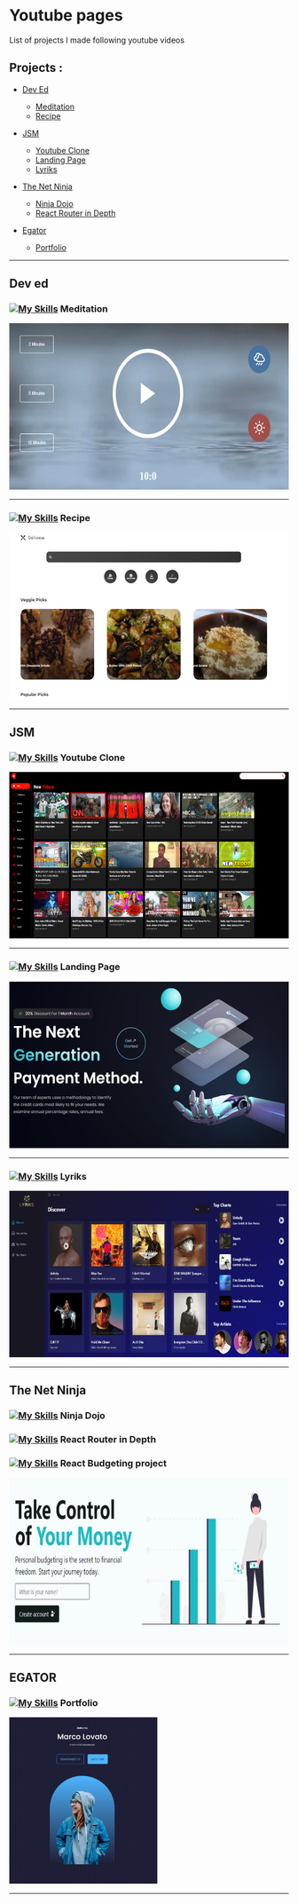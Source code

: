 # Youtube pages

List of projects I made following youtube videos

## Projects :

- <a href="#deved">Dev Ed</a>

  - <a href="#deved-meditation">Meditation</a>
  - <a href="#deved-recipe">Recipe</a>

- <a href="#jsm">JSM</a>

  - <a href="#jsm-youtubeClone">Youtube Clone</a>
  - <a href="#jsm-landingPage">Landing Page</a>
  - <a href="#jsm-lyriks">Lyriks</a>

- <a href="#ninja">The Net Ninja</a>

  - <a href="#ninja-dojo">Ninja Dojo</a>
  - <a href="#ninja-router">React Router in Depth</a>

- <a href="#egator">Egator</a>

  - <a href="#egator-portfolio">Portfolio</a>

---

## <p id="deved">Dev ed</p>

### <p id="deved-meditation">[![My Skills](https://skills.thijs.gg/icons?i=github)](https://github.com/Novecento201/Meditation-App-YT-Clone) Meditation </p>

[<img src="./img/Deved/meditation.png" height="300px" >](https://github.com/Novecento201/Meditation-App-YT-Clone)

---

### <p id="deved-recipe">[![My Skills](https://skills.thijs.gg/icons?i=github)](https://github.com/Novecento201/react-recipes-YT-Clone) Recipe</p>

[<img src="./img/Deved/recipe.PNG" height="300px" >](https://github.com/Novecento201/react-recipes-YT-Clone)

---

## <p id="jsm">JSM</p>

### <p id="jsm-youtubeClone">[![My Skills](https://skills.thijs.gg/icons?i=github)](https://github.com/Novecento201/youtube-clone-YT-Clone) Youtube Clone </p>

[<img src="./img/jsm/ytclone.PNG" height="300px" >](https://github.com/Novecento201/youtube-clone-YT-Clone)

---

### <p id="jsm-landingPage">[![My Skills](https://skills.thijs.gg/icons?i=github)](https://github.com/Novecento201/landing-page-YT-Clone) Landing Page </p>

[<img src="./img/jsm/landingpage.PNG" height="300px" >](https://github.com/Novecento201/landing-page-YT-Clone)

---

### <p id="jsm-lyriks">[![My Skills](https://skills.thijs.gg/icons?i=github)](https://github.com/Novecento201/lyriks-YT-Clone) Lyriks </p>

[<img src="./img/jsm/lyriks.PNG" height="300px" >](https://github.com/Novecento201/lyriks-YT-Clone)

---

## <p id="ninja">The Net Ninja</p>

### <p id="ninja-dojo">[![My Skills](https://skills.thijs.gg/icons?i=github)](https://github.com/Novecento201/ninja-dojo-YT-Clone) Ninja Dojo </p>

### <p id="ninja-router">[![My Skills](https://skills.thijs.gg/icons?i=github)](https://github.com/Novecento201/React-router-depth) React Router in Depth </p>

### <p id="ninja-budgeting">[![My Skills](https://skills.thijs.gg/icons?i=github)](https://github.com/Novecento201/Budgeting-app-react-router-course) React Budgeting project </p>

[<img src="./img/ninja/budgeting-project.PNG" height="300px" >](https://github.com/Novecento201/Budgeting-app-react-router-course)

---

## <p id="egator">EGATOR</p>

### <p id="egator-portfolio">[![My Skills](https://skills.thijs.gg/icons?i=github)](https://github.com/Novecento201/react-portfolio-YT-Clone) Portfolio </p>

[<img src="./img/egator/portfolio.PNG" height="300px" >](https://github.com/Novecento201/react-portfolio-YT-Clone)

---
